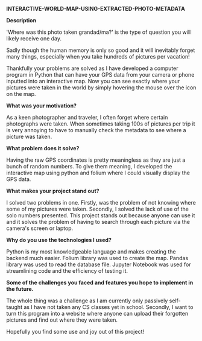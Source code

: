 **INTERACTIVE-WORLD-MAP-USING-EXTRACTED-PHOTO-METADATA**

**Description**

'Where was this photo taken grandad/ma?' is the type of question you will likely receive one day.

Sadly though the human memory is only so good and it will inevitably forget many things, especially when you take hundreds of pictures per vacation!

Thankfully your problems are solved as I have developed a computer program in Python that can have your GPS data from your camera or phone inputted into an interactive map. Now you can see exactly where your pictures were taken in the world by simply hovering the mouse over the icon on the map.

**What was your motivation?**

As a keen photographer and traveler, I often forget where certain photographs were taken. When sometimes taking 100s of pictures per trip it is very annoying to have to manually check the metadata to see where a picture was taken. 

**What problem does it solve?**

Having the raw GPS coordinates is pretty meaningless as they are just a bunch of random numbers. To give them meaning, I developed the interactive map using python and folium where I could visually display the GPS data.

**What makes your project stand out?**

I solved two problems in one. Firstly, was the problem of not knowing where some of my pictures were taken. Secondly, I solved the lack of use of the solo numbers presented.
This project stands out because anyone can use it and it solves the problem of having to search through each picture via the camera's screen or laptop.

**Why do you use the technologies I used?**

Python is my most knowledgeable language and makes creating the backend much easier. 
Folium library was used to create the map. 
Pandas library was used to read the database file. 
Jupyter Notebook was used for streamlining code and the efficiency of testing it.

**Some of the challenges you faced and features you hope to implement in the future.**

The whole thing was a challenge as I am currently only passively self-taught as I have not taken any CS classes yet in school. 
Secondly, I want to turn this program into a website where anyone can upload their forgotten pictures and find out where they were taken.

Hopefully you find some use and joy out of this project!
